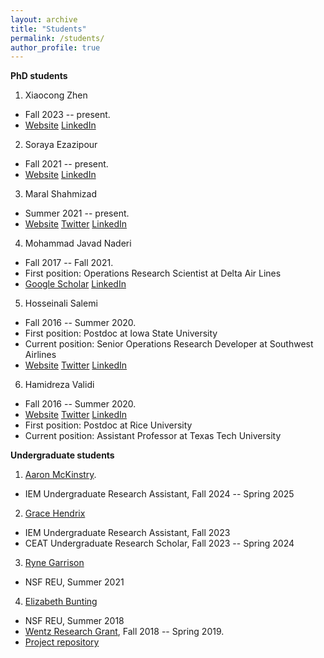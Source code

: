 ```yaml
---
layout: archive
title: "Students"
permalink: /students/
author_profile: true
---
```


**PhD students**
1. Xiaocong Zhen
-   Fall 2023 -- present.
-   [Website](https://jessicaxiaocong.github.io/) [LinkedIn](https://www.linkedin.com/in/xiaocong-zhen-18b1b128b/)

2. Soraya Ezazipour
-   Fall 2021 -- present.
-   [Website](https://sorayaezazipour.github.io/) [LinkedIn](https://www.linkedin.com/in/soraya-ezazipour-6630b732/) 

3.  Maral Shahmizad
-   Summer 2021 -- present.
-   [Website](https://maralshahmizad.github.io/MaralShahmizad/) [Twitter](https://twitter.com/maralshah1) [LinkedIn](https://www.linkedin.com/in/maral-shahmizad-8b9a9b19b/)

4.  Mohammad Javad Naderi
-   Fall 2017 -- Fall 2021.
-   First position: Operations Research Scientist at Delta Air Lines
-   [Google Scholar](https://scholar.google.com/citations?hl=en&user=CU7bDcwAAAAJ) [LinkedIn](https://www.linkedin.com/in/mohammad-javad-naderi-2985754a/)

5.  Hosseinali Salemi
-   Fall 2016 -- Summer 2020.
-   First position: Postdoc at Iowa State University
-   Current position: Senior Operations Research Developer at Southwest Airlines
-   [Website](https://halisalemi.github.io/) [Twitter](https://twitter.com/HASalemi) [LinkedIn](https://www.linkedin.com/in/hosseinali-salemi-a8762066/)

6.  Hamidreza Validi 
-   Fall 2016 -- Summer 2020.
-   [Website](https://sites.google.com/site/hamidrezavalidi2/home) [Twitter](https://twitter.com/ValidInequality) [LinkedIn](https://www.linkedin.com/in/hamidrezavalidi/)
-   First position: Postdoc at Rice University
-   Current position: Assistant Professor at Texas Tech University


**Undergraduate students**

1.  [Aaron McKinstry](https://www.linkedin.com/in/aaron-mckinstry-594178301/).
-   IEM Undergraduate Research Assistant, Fall 2024 -- Spring 2025
 
2.  [Grace Hendrix](https://www.linkedin.com/in/gracehendrix/)
-   IEM Undergraduate Research Assistant, Fall 2023
-   CEAT Undergraduate Research Scholar, Fall 2023 -- Spring 2024
  
3.  [Ryne Garrison](https://www.linkedin.com/in/ryne-garrison-2b17011b6/)
-   NSF REU, Summer 2021

4.  [Elizabeth Bunting](https://www.linkedin.com/in/elizabeth-bunting-b01927181/)
-   NSF REU, Summer 2018
-   [Wentz Research Grant](https://scholardevelopment.okstate.edu/undergraduate-research/wentz-research-grants), Fall 2018 -- Spring 2019.
-   [Project repository](https://github.com/ebunting/Wentz)  
